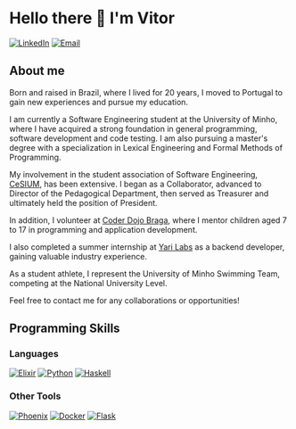 # Hello there 👋 I'm Vitor

[![LinkedIn](https://img.shields.io/badge/-Vitor%20Lelis-0E76A8?style=for-the-badge&logo=linkedin)](https://www.linkedin.com/in/vitor-lelis-71361420a/)
[![Email](https://img.shields.io/badge/-VITOR%20LELIS-EA4335?style=for-the-badge&logo=gmail&logoColor=white)](mailto:vitorll909@gmail.com)

  ## About me
 Born and raised in Brazil, where I lived for 20 years, I moved to Portugal to gain new experiences and pursue my education.

I am currently a Software Engineering student at the University of Minho, where I have acquired a strong foundation in general programming, software development and code testing. I am also pursuing a master's degree with a specialization in Lexical Engineering and Formal Methods of Programming.

My involvement in the student association of Software Engineering, [CeSIUM](https://github.com/cesium), has been extensive. I began as a Collaborator, advanced to Director of the Pedagogical Department, then served as Treasurer and ultimately held the position of President.

In addition, I volunteer at [Coder Dojo Braga](https://github.com/coderdojobraga), where I mentor children aged 7 to 17 in programming and application development.

I also completed a summer internship at [Yari Labs](https://www.linkedin.com/company/yarilabs/) as a backend developer, gaining valuable industry experience.

As a student athlete, I represent the University of Minho Swimming Team, competing at the National University Level.

Feel free to contact me for any collaborations or opportunities!
  
  ## Programming Skills
  
  ### Languages
  
  [![Elixir](https://img.shields.io/badge/-ELIXIR-4B275F?style=for-the-badge&logo=elixir&logoColor=white)](https://elixir-lang.org/)
  [![Python](https://img.shields.io/badge/-PYTHON-306998?style=for-the-badge&logo=python&logoColor=white)](https://www.python.org/)
  [![Haskell](https://img.shields.io/badge/-HASKELL-5D4F85?style=for-the-badge&logo=haskell&logoColor=white)](https://www.haskell.org/)
  
  ### Other Tools
  [![Phoenix](https://img.shields.io/badge/-PHOENIX-FD4F00?style=for-the-badge&logo=phoenix-framework&logoColor=white)](https://hexdocs.pm/phoenix_live_view/Phoenix.LiveView.html)
  [![Docker](https://img.shields.io/badge/-DOCKER-2496ED?style=for-the-badge&logo=docker&logoColor=white)](https://www.docker.com/)
  [![Flask](https://img.shields.io/badge/-FLASK-000000?style=for-the-badge&logo=flask&logoColor=white)](https://flask.palletsprojects.com/en/3.0.x/)
